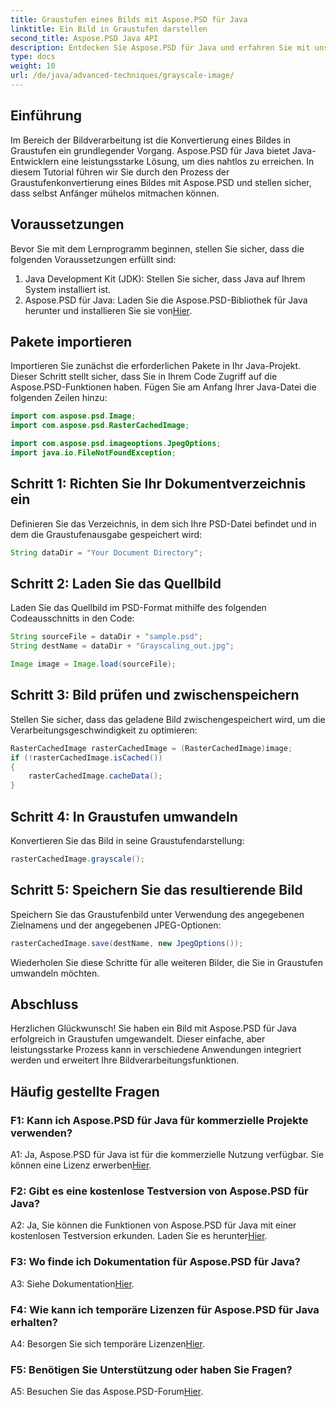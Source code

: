```yaml
---
title: Graustufen eines Bilds mit Aspose.PSD für Java
linktitle: Ein Bild in Graustufen darstellen
second_title: Aspose.PSD Java API
description: Entdecken Sie Aspose.PSD für Java und erfahren Sie mit unserem Schritt-für-Schritt-Tutorial, wie Sie mühelos Bilder in Graustufen umwandeln.
type: docs
weight: 10
url: /de/java/advanced-techniques/grayscale-image/
---
```

## Einführung

Im Bereich der Bildverarbeitung ist die Konvertierung eines Bildes in Graustufen ein grundlegender Vorgang. Aspose.PSD für Java bietet Java-Entwicklern eine leistungsstarke Lösung, um dies nahtlos zu erreichen. In diesem Tutorial führen wir Sie durch den Prozess der Graustufenkonvertierung eines Bildes mit Aspose.PSD und stellen sicher, dass selbst Anfänger mühelos mitmachen können.

## Voraussetzungen

Bevor Sie mit dem Lernprogramm beginnen, stellen Sie sicher, dass die folgenden Voraussetzungen erfüllt sind:

1. Java Development Kit (JDK): Stellen Sie sicher, dass Java auf Ihrem System installiert ist.
2.  Aspose.PSD für Java: Laden Sie die Aspose.PSD-Bibliothek für Java herunter und installieren Sie sie von[Hier](https://releases.aspose.com/psd/java/).

## Pakete importieren

Importieren Sie zunächst die erforderlichen Pakete in Ihr Java-Projekt. Dieser Schritt stellt sicher, dass Sie in Ihrem Code Zugriff auf die Aspose.PSD-Funktionen haben. Fügen Sie am Anfang Ihrer Java-Datei die folgenden Zeilen hinzu:

```java
import com.aspose.psd.Image;
import com.aspose.psd.RasterCachedImage;

import com.aspose.psd.imageoptions.JpegOptions;
import java.io.FileNotFoundException;
```

## Schritt 1: Richten Sie Ihr Dokumentverzeichnis ein

Definieren Sie das Verzeichnis, in dem sich Ihre PSD-Datei befindet und in dem die Graustufenausgabe gespeichert wird:

```java
String dataDir = "Your Document Directory";
```

## Schritt 2: Laden Sie das Quellbild

Laden Sie das Quellbild im PSD-Format mithilfe des folgenden Codeausschnitts in den Code:

```java
String sourceFile = dataDir + "sample.psd";
String destName = dataDir + "Grayscaling_out.jpg";

Image image = Image.load(sourceFile);
```

## Schritt 3: Bild prüfen und zwischenspeichern

Stellen Sie sicher, dass das geladene Bild zwischengespeichert wird, um die Verarbeitungsgeschwindigkeit zu optimieren:

```java
RasterCachedImage rasterCachedImage = (RasterCachedImage)image;
if (!rasterCachedImage.isCached())
{
    rasterCachedImage.cacheData();
}
```

## Schritt 4: In Graustufen umwandeln

Konvertieren Sie das Bild in seine Graustufendarstellung:

```java
rasterCachedImage.grayscale();
```

## Schritt 5: Speichern Sie das resultierende Bild

Speichern Sie das Graustufenbild unter Verwendung des angegebenen Zielnamens und der angegebenen JPEG-Optionen:

```java
rasterCachedImage.save(destName, new JpegOptions());
```

Wiederholen Sie diese Schritte für alle weiteren Bilder, die Sie in Graustufen umwandeln möchten.

## Abschluss

Herzlichen Glückwunsch! Sie haben ein Bild mit Aspose.PSD für Java erfolgreich in Graustufen umgewandelt. Dieser einfache, aber leistungsstarke Prozess kann in verschiedene Anwendungen integriert werden und erweitert Ihre Bildverarbeitungsfunktionen.

## Häufig gestellte Fragen

### F1: Kann ich Aspose.PSD für Java für kommerzielle Projekte verwenden?

 A1: Ja, Aspose.PSD für Java ist für die kommerzielle Nutzung verfügbar. Sie können eine Lizenz erwerben[Hier](https://purchase.aspose.com/buy).

### F2: Gibt es eine kostenlose Testversion von Aspose.PSD für Java?

 A2: Ja, Sie können die Funktionen von Aspose.PSD für Java mit einer kostenlosen Testversion erkunden. Laden Sie es herunter[Hier](https://releases.aspose.com/).

### F3: Wo finde ich Dokumentation für Aspose.PSD für Java?

 A3: Siehe Dokumentation[Hier](https://reference.aspose.com/psd/java/).

### F4: Wie kann ich temporäre Lizenzen für Aspose.PSD für Java erhalten?

 A4: Besorgen Sie sich temporäre Lizenzen[Hier](https://purchase.aspose.com/temporary-license/).

### F5: Benötigen Sie Unterstützung oder haben Sie Fragen?

 A5: Besuchen Sie das Aspose.PSD-Forum[Hier](https://forum.aspose.com/c/psd/34).